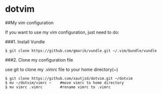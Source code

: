 dotvim
======

##My vim configuration

If you want to use my vim configuration, just need to do:

###1. Install Vundle

  ```
  $ git clone https://github.com/gmarik/vundle.git ~/.vim/bundle/vundle
  ```
  
###2. Clone my configuration file

use git to clone my .vimrc file to your home directory(~)

  ```
  $ git clone https://github.com/xautjzd/dotvim.git ~/dotvim
  $ mv ~/dotvim/vimrc ~    #move vimrc to home directory
  $ mv vimrc .vimrc        #rename vimrc to .vimrc
  ```

  

